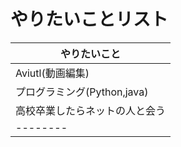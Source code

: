 # やりたいことリスト

| やりたいこと |
| -------- | 
| Aviutl(動画編集) |
| プログラミング(Python,java) | 
| 高校卒業したらネットの人と会う |
| -------- | 
